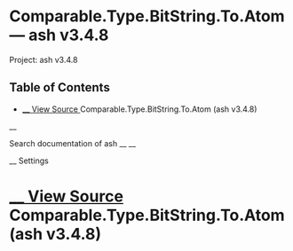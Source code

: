 # Comparable.Type.BitString.To.Atom — ash v3.4.8

Project: ash v3.4.8

## Table of Contents

- [ __ View Source ](external_link) Comparable.Type.BitString.To.Atom (ash v3.4.8)

__

Search documentation of ash __ __

__ Settings

#  [ __ View Source ](external_link) Comparable.Type.BitString.To.Atom (ash v3.4.8)
